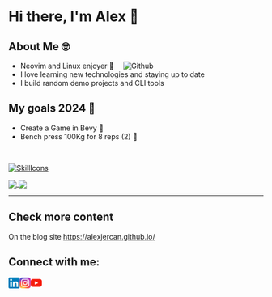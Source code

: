 # Hi there, I'm Alex 👋

## About Me 🤓

<img width="55%" align="right" alt="Github" src="https://raw.githubusercontent.com/onimur/.github/master/.resources/git-header.svg" />

- Neovim and Linux enjoyer 🗿
- I love learning new technologies and staying up to date
- I build random demo projects and CLI tools

## My goals 2024 🎯

- Create a Game in Bevy 🦀
- Bench press 100Kg for 8 reps (2) 💪

<br />

[![SkillIcons](https://skillicons.dev/icons?i=py,ts,lua,c,rust,flask,aws,linux,bash,git,github,neovim,html,css)](https://skillicons.dev)<br/>

<a href="https://github.com/anuraghazra/github-readme-stats">
  <img height=160 align="center" src="https://github-readme-stats.vercel.app/api?username=alexjercan&theme=transparent&count_private=false&hide_border=false&border_color=30363d" />
</a>
<a href="https://github.com/anuraghazra/github-readme-stats">
  <img height=160 align="center" src="https://github-readme-stats.vercel.app/api/top-langs?username=alexjercan&layout=compact&langs_count=10&count_private=false&card_width=320&hide_border=false&theme=transparent&border_color=30363d&hide=jupyter%20notebook,html" />
</a>

<hr />

## Check more content

On the blog site <https://alexjercan.github.io/>

## Connect with me:

[<img align="left" alt="alexjercan | LinkedIn" width="22px" src="./assets/linkedin.svg" />][linkedin]
[<img align="left" alt="alexjercan | Instagram" width="22px" src="./assets/instagram.svg" />][instagram]
[<img align="left" alt="alexjercan | YouTube" width="22px" src="./assets/youtube.svg" />][youtube]

[instagram]: https://www.instagram.com/alex_jercan/?hl=ro
[linkedin]: https://www.linkedin.com/in/alex-jercan-42636713a/
[youtube]: https://www.youtube.com/channel/UCQfbjXwtGuJ-7hDMmAm1-rA
